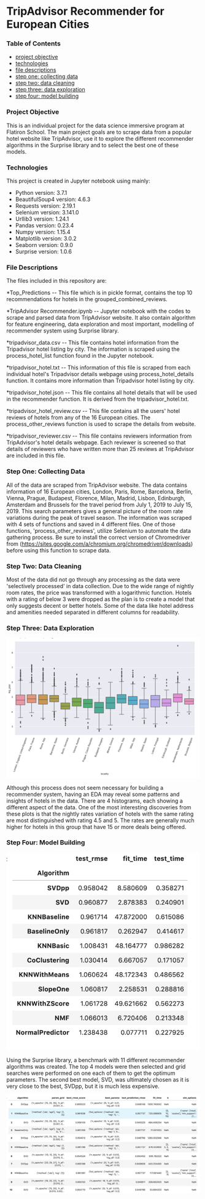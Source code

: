 # TripAdvisor Recommender for European Cities

### Table of Contents
* [project objective](#project-objective)
* [technologies](#technologies)
* [file descriptions](#file-descriptions)
* [step one: collecting data](#step-one:-collecting-data)
* [step two: data cleaning](#step-two:-data-cleaning)
* [step three: data exploration](#step-three:-data-exploration)
* [step four: model building](#step-four:-model-building)


### Project Objective
This is an individual project for the data science immersive program at Flatiron School. The main project goals are to scrape data from a popular hotel website like TripAdvisor, use it to explore the different recommender algorithms in the Surprise library and to select the best one of these models.

### Technologies
This project is created in Jupyter notebook using mainly:
* Python version: 3.7.1
* BeautifulSoup4 version: 4.6.3
* Requests version: 2.19.1
* Selenium version: 3.141.0
* Urllib3 version: 1.24.1
* Pandas version: 0.23.4
* Numpy version: 1.15.4
* Matplotlib version: 3.0.2
* Seaborn version: 0.9.0
* Surprise version: 1.0.6

### File Descriptions

The files included in this repository are:

*Top_Predictions -- This file which is in pickle format, contains the top 10 recommendations for hotels in the grouped_combined_reviews.

*TripAdvisor Recommender.ipynb -- Jupyter notebook with the codes to scrape and parsed data from TripAdvisor website. It also contain algorithm for feature engineering, data exploration and most important, modelling of recommender system using Surprise library.

*tripadvisor_data.csv -- This file contains hotel information from the Tripadvisor hotel listing by city. The information is scraped using the process_hotel_list function found in the Jupyter notebook.

*tripadvisor_hotel.txt -- This information of this file is scraped from each individual hotel's Tripadvisor details webpage using process_hotel_details function. It contains more information than Tripadvisor hotel listing by city.

*tripadvisor_hotel.json -- This file contains all hotel details that will be used in the recommender function. It is derived from the tripadvisor_hotel.txt.

*tripadvisor_hotel_review.csv -- This file contains all the users' hotel reviews of hotels from any of the 16 European cities. The process_other_reviews function is used to scrape the details from website.

*tripadvisor_reviewer.csv -- This file contains reviewers information from TripAdvisor's hotel details webpage. Each reviewer is screened so that details of reviewers who have written more than 25 reviews at TripAdvisor are included in this file.

### Step One: Collecting Data

All of the data are scraped from TripAdvisor website. The data contains information of 16 European cities, London, Paris, Rome, Barcelona, Berlin, Vienna, Prague, Budapest, Florence, Milan, Madrid, Lisbon, Edinburgh, Amsterdam and Brussels for the travel period from July 1, 2019 to July 15, 2019. This search parameters gives a general picture of the room rate variations during the peak of travel season. The information was scraped with 4 sets of functions and saved in 4 different files. One of those functions, 'process_other_reviews', utilize Selenium to automate the data gathering process. Be sure to install the correct version of Chromedriver from (https://sites.google.com/a/chromium.org/chromedriver/downloads) before using this function to scrape data.

### Step Two: Data Cleaning

Most of the data did not go through any processing as the data were 'selectively processed' in data collection. Due to the wide range of nightly room rates, the price was transformed with a logarithmic function. Hotels with a rating of below 3 were dropped as the plan is to create a model that only suggests decent or better hotels. Some of the data like hotel address and amenities needed separated in different columns for readability.

### Step Three: Data Exploration

![price by city plot](/images/price_by_city_plot.png)

Although this process does not seem necessary for building a recommender system, having an EDA may reveal some patterns and insights of hotels in the data. There are 4 histograms, each showing a different aspect of the data. One of the most interesting discoveries from these plots is that the nightly rates variation of hotels with the same rating are most distinguished with rating 4.5 and 5. The rates are generally much higher for hotels in this group that have 15 or more deals being offered.  

### Step Four: Model Building

![benchmark summary](/images/benchmark_summary.png)

Using the Surprise library, a benchmark with 11 different recommender algorithms was created. The top 4 models were then selected and grid searches were performed on one each of them to get the optimum parameters. The second best model, SVD, was ultimately chosen as it is very close to the best, SVDpp, but it is much less expensive.

![grid search summary](/images/grid_search_summary.png)
